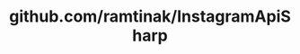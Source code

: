 ---
layout: post
title: github.com/ramtinak/InstagramApiSharp
categories: link
tags: [انگلیسی, گیت‌هاب, برنامه‌نویسی]
---
